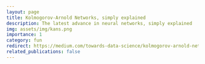 ```yaml
---
layout: page
title: Kolmogorov-Arnold Networks, simply explained
description: The latest advance in neural networks, simply explained
img: assets/img/kans.png
importance: 1
category: fun
redirect: https://medium.com/towards-data-science/kolmogorov-arnold-networks-the-latest-advance-in-neural-networks-simply-explained-f083cf994a85?sk=92aa152bcced0b157c53544818c9d8d7
related_publications: false
---
```



